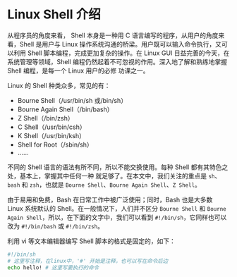 # Linux Shell 介绍

从程序员的角度来看， Shell 本身是一种用 C 语言编写的程序，从用户的角度来看，Shell 是用户与 Linux 操作系统沟通的桥梁。用户既可以输入命令执行，又可以利用 Shell 脚本编程，完成更加复杂的操作。在 Linux GUI 日益完善的今天，在系统管理等领域，Shell 编程仍然起着不可忽视的作用。深入地了解和熟练地掌握 Shell 编程，是每一个 Linux 用户的必修 功课之一。

Linux 的 Shell 种类众多，常见的有：

- Bourne Shell（/usr/bin/sh 或/bin/sh）
- Bourne Again Shell（/bin/bash）
- Z Shell（/bin/zsh）
- C Shell（/usr/bin/csh）
- K Shell（/usr/bin/ksh）
- Shell for Root（/sbin/sh）
- ……

不同的 Shell 语言的语法有所不同，所以不能交换使用。每种 Shell 都有其特色之处，基本上，掌握其中任何一种 就足够了。在本文中，我们关注的重点是 `sh`、`bash` 和 `zsh`，也就是 `Bourne Shell`、`Bourne Again Shell`、`Z Shell`。

由于易用和免费，Bash 在日常工作中被广泛使用；同时，Bash 也是大多数 Linux 系统默认的 Shell。在一般情况下，人们并不区分 `Bourne Shell` 和 `Bourne Again Shell`，所以，在下面的文字中，我们可以看到 `#!/bin/sh`，它同样也可以改为 `#!/bin/bash` 或 `#!/bin/zsh`。

利用 vi 等文本编辑器编写 Shell 脚本的格式是固定的，如下：

```bash
#!/bin/sh
# 这里写注释，在linux中，'#' 开始是注释，也可以写在命令后边
echo hello! # 这里写要执行的命令
```
